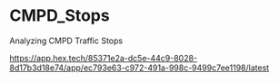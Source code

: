 # CMPD_Stops
Analyzing CMPD Traffic Stops


https://app.hex.tech/85371e2a-dc5e-44c9-8028-8d17b3d18e74/app/ec793e63-c972-491a-998c-9499c7ee1198/latest

